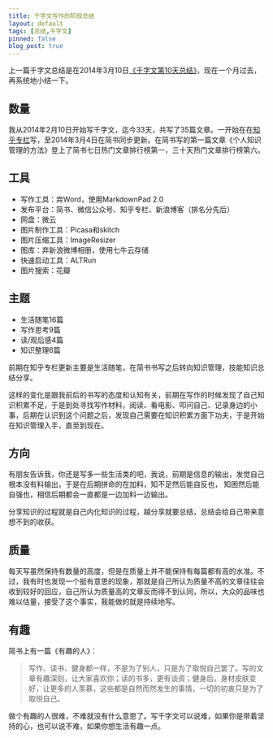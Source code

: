 ```yaml
---
title: 千字文写作的阶段总结
layout: default
tags: [总结,千字文]
pinned: false
blog_post: true
---
```




上一篇千字文总结是在2014年3月10日[《千字文第10天总结》](http://zhuanlan.zhihu.com/cnfeat/19684363)，现在一个月过去，再系统地小结一下。


## 数量

我从2014年2月10日开始写千字文，迄今33天，共写了35篇文章。一开始在在[知乎专栏](http://zhuanlan.zhihu.com/cnfeat)写，至2014年3月4日在简书同步更新。在简书写的第一篇文章《个人知识管理的方法》登上了简书七日热门文章排行榜第一，三十天热门文章排行榜第六。

## 工具

- 写作工具：弃Word，使用MarkdownPad 2.0
- 发布平台：简书、微信公众号、知乎专栏、新浪博客（排名分先后）
- 网盘：微云
- 图片制作工具：Picasa和skitch
- 图片压缩工具：ImageResizer 
- 图库：弃新浪微博相册，使用七牛云存储
- 快速启动工具：ALTRun
- 图片搜索：花瓣

## 主题

- 生活随笔16篇
- 写作思考9篇
- 读/观后感4篇
- 知识整理6篇

前期在知乎专栏更新主要是生活随笔，在简书书写之后转向知识管理，技能知识总结分享。

这样的变化是跟我前后的书写的态度和认知有关，前期在写作的时候发现了自己知识积累不足，于是到处寻找写作材料，阅读、看电影、叩问自己、记录身边的小事，后期在认识到这个问题之后，发现自己需要在知识积累方面下功夫，于是开始在知识管理入手，直至到现在。

## 方向

有朋友告诉我，你还是写多一些生活类的吧，我说，前期是信息的输出，发觉自己根本没有料输出，于是在后期拼命的在加料，知不足然后能自反也， 知困然后能自强也，相信后期都会一直都是一边加料一边输出。

分享知识的过程就是自己内化知识的过程，越分享就要总结，总结会给自己带来意想不到的收获。

## 质量

每天写虽然保持有数量的高度，但是在质量上并不能保持有每篇都有高的水准。不过，我有时也发现一个挺有意思的现象，那就是自己所认为质量不高的文章往往会收到较好的回应，自己所认为质量高的文章反而得不到认同，所以，大众的品味也难以估量，接受了这个事实，我能做的就是持续地写。

## 有趣

简书上有一篇《有趣的人》：

>写作、读书、健身都一样，不是为了别人，只是为了取悦自己罢了。写的文章有趣深刻，让大家喜欢你；读的书多，更有谈资；健身后，身材皮肤变好，让更多的人羡慕，这些都是自然而然发生的事情，一切的初衷只是为了取悦自己。

做个有趣的人很难，不难就没有什么意思了。写千字文可以说难，如果你是带着坚持的心，也可以说不难，如果你想生活有趣一点。






